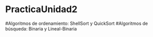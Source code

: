# PracticaUnidad2

#Algoritmos de ordenamiento: ShellSort y QuickSort
#Algoritmos de búsqueda: Binaria y Lineal-Binaria

